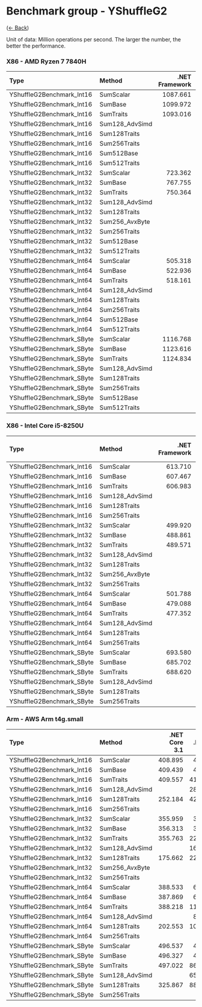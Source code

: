 ﻿# Benchmark group - YShuffleG2
([← Back](YShuffleG2.md))

Unit of data: Million operations per second. The larger the number, the better the performance.

### X86 - AMD Ryzen 7 7840H
| Type                      | Method         | .NET Framework | .NET Core 2.1 | .NET Core 3.1 |  .NET 5.0 |  .NET 6.0 |  .NET 7.0 |  .NET 8.0 |
| :------------------------ | :------------- | -------------: | ------------: | ------------: | --------: | --------: | --------: | --------: |
| YShuffleG2Benchmark_Int16 | SumScalar      |       1087.661 |      1101.637 |      1104.544 |  1119.938 |  1128.276 |  1157.015 |  1141.805 |
| YShuffleG2Benchmark_Int16 | SumBase        |       1099.972 |      1094.372 |      1084.752 |  1105.697 |  1114.873 |  1140.386 |  1127.591 |
| YShuffleG2Benchmark_Int16 | SumTraits      |       1093.016 |      1106.062 |     25990.945 | 25886.263 | 27485.516 | 27117.640 | 38304.855 |
| YShuffleG2Benchmark_Int16 | Sum128_AdvSimd |                |               |               |           |           |           |           |
| YShuffleG2Benchmark_Int16 | Sum128Traits   |                |               |               |           |           |           |           |
| YShuffleG2Benchmark_Int16 | Sum256Traits   |                |               |     25946.541 | 25864.203 | 25501.364 | 25342.257 | 38544.468 |
| YShuffleG2Benchmark_Int16 | Sum512Base     |                |               |               |           |           |           |  1225.925 |
| YShuffleG2Benchmark_Int16 | Sum512Traits   |                |               |               |           |           |           | 30051.706 |
| YShuffleG2Benchmark_Int32 | SumScalar      |        723.362 |       749.801 |       719.524 |   772.732 |   776.903 |   797.260 |  1011.540 |
| YShuffleG2Benchmark_Int32 | SumBase        |        767.755 |       749.328 |       771.060 |   753.903 |   757.296 |   770.010 |  1010.376 |
| YShuffleG2Benchmark_Int32 | SumTraits      |        750.364 |       774.314 |     11201.451 | 11067.433 | 15214.935 | 15384.067 | 17640.637 |
| YShuffleG2Benchmark_Int32 | Sum128_AdvSimd |                |               |               |           |           |           |           |
| YShuffleG2Benchmark_Int32 | Sum128Traits   |                |               |               |           |           |           |           |
| YShuffleG2Benchmark_Int32 | Sum256_AvxByte |                |               |     11052.503 | 11258.907 | 15149.355 | 15464.470 | 17606.166 |
| YShuffleG2Benchmark_Int32 | Sum256Traits   |                |               |     11150.785 | 10920.510 | 14928.860 | 15396.595 | 17803.067 |
| YShuffleG2Benchmark_Int32 | Sum512Base     |                |               |               |           |           |           |  1103.425 |
| YShuffleG2Benchmark_Int32 | Sum512Traits   |                |               |               |           |           |           | 17771.026 |
| YShuffleG2Benchmark_Int64 | SumScalar      |        505.318 |       525.282 |       503.321 |   521.927 |   524.301 |   543.642 |   539.330 |
| YShuffleG2Benchmark_Int64 | SumBase        |        522.936 |       521.568 |       519.213 |   508.575 |   515.136 |   517.126 |   538.289 |
| YShuffleG2Benchmark_Int64 | SumTraits      |        518.161 |       520.967 |      6257.356 |  6283.843 |  7606.608 |  6728.730 |  7124.596 |
| YShuffleG2Benchmark_Int64 | Sum128_AdvSimd |                |               |               |           |           |           |           |
| YShuffleG2Benchmark_Int64 | Sum128Traits   |                |               |               |           |           |           |           |
| YShuffleG2Benchmark_Int64 | Sum256Traits   |                |               |      6326.099 |  6410.146 |  7675.571 |  6615.310 |  7132.190 |
| YShuffleG2Benchmark_Int64 | Sum512Base     |                |               |               |           |           |           |   848.791 |
| YShuffleG2Benchmark_Int64 | Sum512Traits   |                |               |               |           |           |           |  7769.455 |
| YShuffleG2Benchmark_SByte | SumScalar      |       1116.768 |      1142.570 |      1126.924 |  1112.525 |  1147.130 |  1296.387 |  1233.262 |
| YShuffleG2Benchmark_SByte | SumBase        |       1123.616 |      1141.862 |      1124.734 |  1127.150 |  1132.048 |  1286.785 |  1212.199 |
| YShuffleG2Benchmark_SByte | SumTraits      |       1124.834 |      1129.501 |     51164.475 | 51085.822 | 61471.950 | 61697.931 | 57249.902 |
| YShuffleG2Benchmark_SByte | Sum128_AdvSimd |                |               |               |           |           |           |           |
| YShuffleG2Benchmark_SByte | Sum128Traits   |                |               |               |           |           |           |           |
| YShuffleG2Benchmark_SByte | Sum256Traits   |                |               |     51387.516 | 52103.208 | 61552.383 | 61469.846 | 57331.397 |
| YShuffleG2Benchmark_SByte | Sum512Base     |                |               |               |           |           |           |  1226.713 |
| YShuffleG2Benchmark_SByte | Sum512Traits   |                |               |               |           |           |           | 61341.683 |

### X86 - Intel Core i5-8250U
| Type                      | Method         | .NET Framework | .NET Core 2.1 | .NET Core 3.1 |  .NET 5.0 |  .NET 6.0 |  .NET 7.0 |
| :------------------------ | :------------- | -------------: | ------------: | ------------: | --------: | --------: | --------: |
| YShuffleG2Benchmark_Int16 | SumScalar      |        613.710 |       615.084 |       614.723 |   612.985 |   613.828 |   755.996 |
| YShuffleG2Benchmark_Int16 | SumBase        |        607.467 |       614.942 |       615.277 |   604.367 |   462.899 |   754.857 |
| YShuffleG2Benchmark_Int16 | SumTraits      |        606.983 |       614.098 |     12062.124 | 12349.700 | 20813.621 | 19174.068 |
| YShuffleG2Benchmark_Int16 | Sum128_AdvSimd |                |               |               |           |           |           |
| YShuffleG2Benchmark_Int16 | Sum128Traits   |                |               |               |           |           |           |
| YShuffleG2Benchmark_Int16 | Sum256Traits   |                |               |     11894.025 | 12327.884 | 19315.244 | 16185.459 |
| YShuffleG2Benchmark_Int32 | SumScalar      |        499.920 |       500.224 |       500.292 |   500.098 |   500.256 |   586.467 |
| YShuffleG2Benchmark_Int32 | SumBase        |        488.861 |       499.188 |       499.948 |   491.558 |   322.327 |   586.425 |
| YShuffleG2Benchmark_Int32 | SumTraits      |        489.571 |       499.740 |      6185.124 |  6016.417 |  9549.107 |  9726.706 |
| YShuffleG2Benchmark_Int32 | Sum128_AdvSimd |                |               |               |           |           |           |
| YShuffleG2Benchmark_Int32 | Sum128Traits   |                |               |               |           |           |           |
| YShuffleG2Benchmark_Int32 | Sum256_AvxByte |                |               |      6170.363 |  6021.792 |  8900.803 |  9965.984 |
| YShuffleG2Benchmark_Int32 | Sum256Traits   |                |               |      6179.582 |  6015.130 |  8595.103 |  9329.745 |
| YShuffleG2Benchmark_Int64 | SumScalar      |        501.788 |       498.944 |       499.621 |   521.783 |   521.100 |   525.338 |
| YShuffleG2Benchmark_Int64 | SumBase        |        479.088 |       498.234 |       501.221 |   502.814 |   237.920 |   525.721 |
| YShuffleG2Benchmark_Int64 | SumTraits      |        477.352 |       498.580 |      3065.379 |  3070.744 |  5200.986 |  5066.715 |
| YShuffleG2Benchmark_Int64 | Sum128_AdvSimd |                |               |               |           |           |           |
| YShuffleG2Benchmark_Int64 | Sum128Traits   |                |               |               |           |           |           |
| YShuffleG2Benchmark_Int64 | Sum256Traits   |                |               |      3059.214 |  3070.792 |  5283.821 |  4939.400 |
| YShuffleG2Benchmark_SByte | SumScalar      |        693.580 |       692.910 |       692.633 |   692.053 |   691.449 |   874.159 |
| YShuffleG2Benchmark_SByte | SumBase        |        685.702 |       691.988 |       693.610 |   686.527 |   584.845 |   837.868 |
| YShuffleG2Benchmark_SByte | SumTraits      |        688.620 |       693.421 |     26356.467 | 26269.727 | 44842.162 | 45567.330 |
| YShuffleG2Benchmark_SByte | Sum128_AdvSimd |                |               |               |           |           |           |
| YShuffleG2Benchmark_SByte | Sum128Traits   |                |               |               |           |           |           |
| YShuffleG2Benchmark_SByte | Sum256Traits   |                |               |     26368.652 | 26309.214 | 40455.310 | 40250.872 |

### Arm - AWS Arm t4g.small
| Type                      | Method         | .NET Core 3.1 | .NET 5.0 |  .NET 6.0 |  .NET 7.0 |
| :------------------------ | :------------- | ------------: | -------: | --------: | --------: |
| YShuffleG2Benchmark_Int16 | SumScalar      |       408.895 |  415.613 |   414.633 |   568.581 |
| YShuffleG2Benchmark_Int16 | SumBase        |       409.439 |  415.284 |   414.253 |   562.382 |
| YShuffleG2Benchmark_Int16 | SumTraits      |       409.557 | 4194.783 |  5612.197 |  6632.605 |
| YShuffleG2Benchmark_Int16 | Sum128_AdvSimd |               | 2871.650 |  3927.137 |  4459.913 |
| YShuffleG2Benchmark_Int16 | Sum128Traits   |       252.184 | 4205.545 |  5598.492 |  6636.736 |
| YShuffleG2Benchmark_Int16 | Sum256Traits   |               |          |           |           |
| YShuffleG2Benchmark_Int32 | SumScalar      |       355.959 |  384.434 |   379.980 |   375.079 |
| YShuffleG2Benchmark_Int32 | SumBase        |       356.313 |  382.514 |   379.398 |   377.318 |
| YShuffleG2Benchmark_Int32 | SumTraits      |       355.763 | 2214.393 |  2801.964 |  3283.621 |
| YShuffleG2Benchmark_Int32 | Sum128_AdvSimd |               | 1637.676 |  1956.504 |  2186.169 |
| YShuffleG2Benchmark_Int32 | Sum128Traits   |       175.662 | 2205.138 |  2464.340 |  3291.444 |
| YShuffleG2Benchmark_Int32 | Sum256_AvxByte |               |          |           |           |
| YShuffleG2Benchmark_Int32 | Sum256Traits   |               |          |           |           |
| YShuffleG2Benchmark_Int64 | SumScalar      |       388.533 |  640.650 |   644.291 |   732.174 |
| YShuffleG2Benchmark_Int64 | SumBase        |       387.869 |  643.549 |   640.622 |   732.591 |
| YShuffleG2Benchmark_Int64 | SumTraits      |       388.218 | 1106.090 |  1401.358 |  1654.739 |
| YShuffleG2Benchmark_Int64 | Sum128_AdvSimd |               |  847.159 |   980.359 |  1088.890 |
| YShuffleG2Benchmark_Int64 | Sum128Traits   |       202.553 | 1071.456 |  1398.616 |  1654.073 |
| YShuffleG2Benchmark_Int64 | Sum256Traits   |               |          |           |           |
| YShuffleG2Benchmark_SByte | SumScalar      |       496.537 |  499.542 |   499.601 |   701.595 |
| YShuffleG2Benchmark_SByte | SumBase        |       496.327 |  499.025 |   498.824 |   701.419 |
| YShuffleG2Benchmark_SByte | SumTraits      |       497.022 | 8610.713 | 11180.317 | 13237.627 |
| YShuffleG2Benchmark_SByte | Sum128_AdvSimd |               | 6584.690 |  7250.345 |  8874.120 |
| YShuffleG2Benchmark_SByte | Sum128Traits   |       325.867 | 8827.489 |  9904.450 | 13248.838 |
| YShuffleG2Benchmark_SByte | Sum256Traits   |               |          |           |           |

